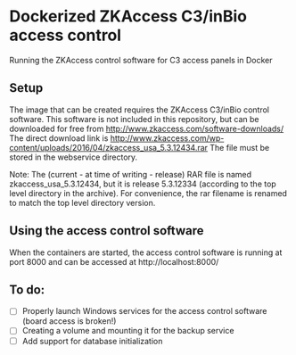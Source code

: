 # Dockerized ZKAccess C3/inBio access control
Running the ZKAccess control software for C3 access panels in Docker

## Setup
The image that can be created requires the ZKAccess C3/inBio control software.
This software is not included in this repository, but can be downloaded for free
from http://www.zkaccess.com/software-downloads/
The direct download link is http://www.zkaccess.com/wp-content/uploads/2016/04/zkaccess_usa_5.3.12434.rar
The file must be stored in the webservice directory.

Note: The (current - at time of writing - release) RAR file is named zkaccess_usa_5.3.12434, 
but it is release 5.3.12334 (according to the top level directory in the archive).
For convenience, the rar filename is renamed to match the top level directory version.

## Using the access control software
When the containers are started, the access control software is running
at port 8000 and can be accessed at http://localhost:8000/


## To do:
- [ ] Properly launch Windows services for the access control software (board access is broken!)
- [ ] Creating a volume and mounting it for the backup service
- [ ] Add support for database initialization